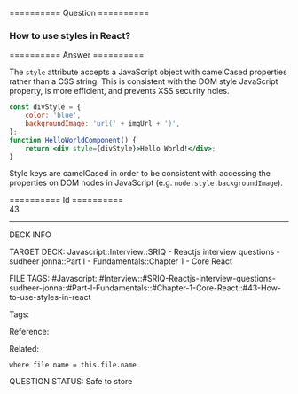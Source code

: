 ========== Question ==========  

### How to use styles in React?  

========== Answer ==========  

The `style` attribute accepts a JavaScript object with camelCased properties rather than a CSS string. This is consistent with the DOM style JavaScript property, is more efficient, and prevents XSS security holes.

```jsx
const divStyle = {
    color: 'blue',
    backgroundImage: 'url(' + imgUrl + ')',
};
function HelloWorldComponent() {
    return <div style={divStyle}>Hello World!</div>;
}
```

Style keys are camelCased in order to be consistent with accessing the properties on DOM nodes in JavaScript (e.g. `node.style.backgroundImage`).

========== Id ==========  
43

---

DECK INFO

TARGET DECK: Javascript::Interview::SRIQ - Reactjs interview questions - sudheer jonna::Part I - Fundamentals::Chapter 1 - Core React

FILE TAGS: #Javascript::#Interview::#SRIQ-Reactjs-interview-questions-sudheer-jonna::#Part-I-Fundamentals::#Chapter-1-Core-React::#43-How-to-use-styles-in-react

Tags:

Reference:

Related:

```dataview
where file.name = this.file.name
```
QUESTION STATUS: Safe to store

